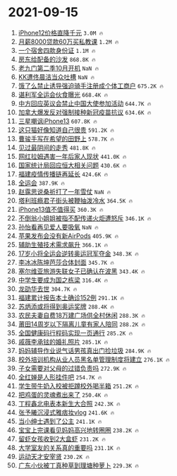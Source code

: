 # 2021-09-15

1. [iPhone12价格直降千元](https://s.weibo.com/weibo?q=%23iPhone12%E4%BB%B7%E6%A0%BC%E7%9B%B4%E9%99%8D%E5%8D%83%E5%85%83%23&Refer=top) `3.0M 🔥`
1. [月薪8000贷款60万买私教课](https://s.weibo.com/weibo?q=%23%E6%9C%88%E8%96%AA8000%E8%B4%B7%E6%AC%BE60%E4%B8%87%E4%B9%B0%E7%A7%81%E6%95%99%E8%AF%BE%23&Refer=top) `1.2M 🔥`
1. [一个宿舍四款身份证](https://s.weibo.com/weibo?q=%23%E4%B8%80%E4%B8%AA%E5%AE%BF%E8%88%8D%E5%9B%9B%E6%AC%BE%E8%BA%AB%E4%BB%BD%E8%AF%81%23&Refer=top) `1.1M 🔥`
1. [房东给配备的沙发](https://s.weibo.com/weibo?q=%23%E6%88%BF%E4%B8%9C%E7%BB%99%E9%85%8D%E5%A4%87%E7%9A%84%E6%B2%99%E5%8F%91%23&Refer=top) `868.8K 🔥`
1. [老九门第二季10月开机](https://s.weibo.com/weibo?q=%23%E8%80%81%E4%B9%9D%E9%97%A8%E7%AC%AC%E4%BA%8C%E5%AD%A310%E6%9C%88%E5%BC%80%E6%9C%BA%23&Refer=top) `NaN 🔥`
1. [KK遭佟晨洁当众吐槽](https://s.weibo.com/weibo?q=%23KK%E9%81%AD%E4%BD%9F%E6%99%A8%E6%B4%81%E5%BD%93%E4%BC%97%E5%90%90%E6%A7%BD%23&Refer=top) `NaN 🔥`
1. [饿了么禁止诱导强迫骑手注册成个体工商户](https://s.weibo.com/weibo?q=%23%E9%A5%BF%E4%BA%86%E4%B9%88%E7%A6%81%E6%AD%A2%E8%AF%B1%E5%AF%BC%E5%BC%BA%E8%BF%AB%E9%AA%91%E6%89%8B%E6%B3%A8%E5%86%8C%E6%88%90%E4%B8%AA%E4%BD%93%E5%B7%A5%E5%95%86%E6%88%B7%23&Refer=top) `675.2K 🔥`
1. [谌利军全运会伙食曝光](https://s.weibo.com/weibo?q=%23%E8%B0%8C%E5%88%A9%E5%86%9B%E5%85%A8%E8%BF%90%E4%BC%9A%E4%BC%99%E9%A3%9F%E6%9B%9D%E5%85%89%23&Refer=top) `668.4K 🔥`
1. [中方回应英议会禁止中国大使参加活动](https://s.weibo.com/weibo?q=%23%E4%B8%AD%E6%96%B9%E5%9B%9E%E5%BA%94%E8%8B%B1%E8%AE%AE%E4%BC%9A%E7%A6%81%E6%AD%A2%E4%B8%AD%E5%9B%BD%E5%A4%A7%E4%BD%BF%E5%8F%82%E5%8A%A0%E6%B4%BB%E5%8A%A8%23&Refer=top) `644.7K 🔥`
1. [加拿大爆发反对强制接种新冠疫苗抗议](https://s.weibo.com/weibo?q=%23%E5%8A%A0%E6%8B%BF%E5%A4%A7%E7%88%86%E5%8F%91%E5%8F%8D%E5%AF%B9%E5%BC%BA%E5%88%B6%E6%8E%A5%E7%A7%8D%E6%96%B0%E5%86%A0%E7%96%AB%E8%8B%97%E6%8A%97%E8%AE%AE%23&Refer=top) `634.6K 🔥`
1. [三星嘲讽iPhone13](https://s.weibo.com/weibo?q=%23%E4%B8%89%E6%98%9F%E5%98%B2%E8%AE%BDiPhone13%23&Refer=top) `607.8K 🔥`
1. [这只猫好像知道自己很贵](https://s.weibo.com/weibo?q=%23%E8%BF%99%E5%8F%AA%E7%8C%AB%E5%A5%BD%E5%83%8F%E7%9F%A5%E9%81%93%E8%87%AA%E5%B7%B1%E5%BE%88%E8%B4%B5%23&Refer=top) `591.2K 🔥`
1. [曹骏手写在希望的田野上](https://s.weibo.com/weibo?q=%23%E6%9B%B9%E9%AA%8F%E6%89%8B%E5%86%99%E5%9C%A8%E5%B8%8C%E6%9C%9B%E7%9A%84%E7%94%B0%E9%87%8E%E4%B8%8A%23&Refer=top) `578.7K 🔥`
1. [见过最阴间的走秀](https://s.weibo.com/weibo?q=%23%E8%A7%81%E8%BF%87%E6%9C%80%E9%98%B4%E9%97%B4%E7%9A%84%E8%B5%B0%E7%A7%80%23&Refer=top) `481.8K 🔥`
1. [网红拉姆遇害一年后家人现状](https://s.weibo.com/weibo?q=%23%E7%BD%91%E7%BA%A2%E6%8B%89%E5%A7%86%E9%81%87%E5%AE%B3%E4%B8%80%E5%B9%B4%E5%90%8E%E5%AE%B6%E4%BA%BA%E7%8E%B0%E7%8A%B6%23&Refer=top) `441.0K 🔥`
1. [国家统计局回应恒大相关问题](https://s.weibo.com/weibo?q=%23%E5%9B%BD%E5%AE%B6%E7%BB%9F%E8%AE%A1%E5%B1%80%E5%9B%9E%E5%BA%94%E6%81%92%E5%A4%A7%E7%9B%B8%E5%85%B3%E9%97%AE%E9%A2%98%23&Refer=top) `430.6K 🔥`
1. [福建疫情传播链再延长](https://s.weibo.com/weibo?q=%23%E7%A6%8F%E5%BB%BA%E7%96%AB%E6%83%85%E4%BC%A0%E6%92%AD%E9%93%BE%E5%86%8D%E5%BB%B6%E9%95%BF%23&Refer=top) `424.6K 🔥`
1. [全运会](https://s.weibo.com/weibo?q=%E5%85%A8%E8%BF%90%E4%BC%9A&Refer=top) `387.9K 🔥`
1. [赵露思说桑祈打了一年雪仗](https://s.weibo.com/weibo?q=%23%E8%B5%B5%E9%9C%B2%E6%80%9D%E8%AF%B4%E6%A1%91%E7%A5%88%E6%89%93%E4%BA%86%E4%B8%80%E5%B9%B4%E9%9B%AA%E4%BB%97%23&Refer=top) `NaN 🔥`
1. [塔利班瘾君子街头被鞭抽泼冷水](https://s.weibo.com/weibo?q=%23%E5%A1%94%E5%88%A9%E7%8F%AD%E7%98%BE%E5%90%9B%E5%AD%90%E8%A1%97%E5%A4%B4%E8%A2%AB%E9%9E%AD%E6%8A%BD%E6%B3%BC%E5%86%B7%E6%B0%B4%23&Refer=top) `364.5K 🔥`
1. [iPhone13值不值得买](https://s.weibo.com/weibo?q=%23iPhone13%E5%80%BC%E4%B8%8D%E5%80%BC%E5%BE%97%E4%B9%B0%23&Refer=top) `360.3K 🔥`
1. [不倒翁小姐姐被指不配传递火炬遭怒斥](https://s.weibo.com/weibo?q=%23%E4%B8%8D%E5%80%92%E7%BF%81%E5%B0%8F%E5%A7%90%E5%A7%90%E8%A2%AB%E6%8C%87%E4%B8%8D%E9%85%8D%E4%BC%A0%E9%80%92%E7%81%AB%E7%82%AC%E9%81%AD%E6%80%92%E6%96%A5%23&Refer=top) `346.1K 🔥`
1. [孙怡看再见爱人要吸氧](https://s.weibo.com/weibo?q=%23%E5%AD%99%E6%80%A1%E7%9C%8B%E5%86%8D%E8%A7%81%E7%88%B1%E4%BA%BA%E8%A6%81%E5%90%B8%E6%B0%A7%23&Refer=top) `NaN 🔥`
1. [苹果发布会没有新AirPods](https://s.weibo.com/weibo?q=%23%E8%8B%B9%E6%9E%9C%E5%8F%91%E5%B8%83%E4%BC%9A%E6%B2%A1%E6%9C%89%E6%96%B0AirPods%23&Refer=top) `405.9K 🔥`
1. [辅助生殖技术需求飙升](https://s.weibo.com/weibo?q=%23%E8%BE%85%E5%8A%A9%E7%94%9F%E6%AE%96%E6%8A%80%E6%9C%AF%E9%9C%80%E6%B1%82%E9%A3%99%E5%8D%87%23&Refer=top) `366.1K 🔥`
1. [17岁小将全运会逆转奥运冠军夺金](https://s.weibo.com/weibo?q=%2317%E5%B2%81%E5%B0%8F%E5%B0%86%E5%85%A8%E8%BF%90%E4%BC%9A%E9%80%86%E8%BD%AC%E5%A5%A5%E8%BF%90%E5%86%A0%E5%86%9B%E5%A4%BA%E9%87%91%23&Refer=top) `348.3K 🔥`
1. [李冰冰陈坤芭莎合体封面](https://s.weibo.com/weibo?q=%E6%9D%8E%E5%86%B0%E5%86%B0%E9%99%88%E5%9D%A4%E8%8A%AD%E8%8E%8E%E5%90%88%E4%BD%93%E5%B0%81%E9%9D%A2&Refer=top) `345.7K 🔥`
1. [塞尔维亚旅游失联女子已确认在波黑](https://s.weibo.com/weibo?q=%E5%A1%9E%E5%B0%94%E7%BB%B4%E4%BA%9A%E6%97%85%E6%B8%B8%E5%A4%B1%E8%81%94%E5%A5%B3%E5%AD%90%E5%B7%B2%E7%A1%AE%E8%AE%A4%E5%9C%A8%E6%B3%A2%E9%BB%91&Refer=top) `343.4K 🔥`
1. [中学生要成为国之栋梁](https://s.weibo.com/weibo?q=%23%E4%B8%AD%E5%AD%A6%E7%94%9F%E8%A6%81%E6%88%90%E4%B8%BA%E5%9B%BD%E4%B9%8B%E6%A0%8B%E6%A2%81%23&Refer=top) `316.4K 🔥`
1. [龙劭华去世](https://s.weibo.com/weibo?q=%E9%BE%99%E5%8A%AD%E5%8D%8E%E5%8E%BB%E4%B8%96&Refer=top) `304.7K 🔥`
1. [福建累计报告本土确诊152例](https://s.weibo.com/weibo?q=%23%E7%A6%8F%E5%BB%BA%E7%B4%AF%E8%AE%A1%E6%8A%A5%E5%91%8A%E6%9C%AC%E5%9C%9F%E7%A1%AE%E8%AF%8A152%E4%BE%8B%23&Refer=top) `291.1K 🔥`
1. [苏炳添或将得到奥运奖牌](https://s.weibo.com/weibo?q=%23%E8%8B%8F%E7%82%B3%E6%B7%BB%E6%88%96%E5%B0%86%E5%BE%97%E5%88%B0%E5%A5%A5%E8%BF%90%E5%A5%96%E7%89%8C%23&Refer=top) `288.4K 🔥`
1. [农民夫妻自费18万建广场供全村休闲](https://s.weibo.com/weibo?q=%23%E5%86%9C%E6%B0%91%E5%A4%AB%E5%A6%BB%E8%87%AA%E8%B4%B918%E4%B8%87%E5%BB%BA%E5%B9%BF%E5%9C%BA%E4%BE%9B%E5%85%A8%E6%9D%91%E4%BC%91%E9%97%B2%23&Refer=top) `288.3K 🔥`
1. [莆田14周岁以下隔离儿童有家人陪同](https://s.weibo.com/weibo?q=%23%E8%8E%86%E7%94%B014%E5%91%A8%E5%B2%81%E4%BB%A5%E4%B8%8B%E9%9A%94%E7%A6%BB%E5%84%BF%E7%AB%A5%E6%9C%89%E5%AE%B6%E4%BA%BA%E9%99%AA%E5%90%8C%23&Refer=top) `288.2K 🔥`
1. [全国健康码行程码实现一页通行](https://s.weibo.com/weibo?q=%23%E5%85%A8%E5%9B%BD%E5%81%A5%E5%BA%B7%E7%A0%81%E8%A1%8C%E7%A8%8B%E7%A0%81%E5%AE%9E%E7%8E%B0%E4%B8%80%E9%A1%B5%E9%80%9A%E8%A1%8C%23&Refer=top) `285.2K 🔥`
1. [戚薇李承铉的婚礼照片](https://s.weibo.com/weibo?q=%23%E6%88%9A%E8%96%87%E6%9D%8E%E6%89%BF%E9%93%89%E7%9A%84%E5%A9%9A%E7%A4%BC%E7%85%A7%E7%89%87%23&Refer=top) `285.1K 🔥`
1. [妈妈辅导作业说气话男孩真出门捡垃圾](https://s.weibo.com/weibo?q=%23%E5%A6%88%E5%A6%88%E8%BE%85%E5%AF%BC%E4%BD%9C%E4%B8%9A%E8%AF%B4%E6%B0%94%E8%AF%9D%E7%94%B7%E5%AD%A9%E7%9C%9F%E5%87%BA%E9%97%A8%E6%8D%A1%E5%9E%83%E5%9C%BE%23&Refer=top) `284.9K 🔥`
1. [校外培训机构从业人员黑名单管理制度将建立](https://s.weibo.com/weibo?q=%23%E6%A0%A1%E5%A4%96%E5%9F%B9%E8%AE%AD%E6%9C%BA%E6%9E%84%E4%BB%8E%E4%B8%9A%E4%BA%BA%E5%91%98%E9%BB%91%E5%90%8D%E5%8D%95%E7%AE%A1%E7%90%86%E5%88%B6%E5%BA%A6%E5%B0%86%E5%BB%BA%E7%AB%8B%23&Refer=top) `276.1K 🔥`
1. [子女需要对父母的过错负责吗](https://s.weibo.com/weibo?q=%23%E5%AD%90%E5%A5%B3%E9%9C%80%E8%A6%81%E5%AF%B9%E7%88%B6%E6%AF%8D%E7%9A%84%E8%BF%87%E9%94%99%E8%B4%9F%E8%B4%A3%E5%90%97%23&Refer=top) `272.9K 🔥`
1. [全红婵是人形挂件吧](https://s.weibo.com/weibo?q=%23%E5%85%A8%E7%BA%A2%E5%A9%B5%E6%98%AF%E4%BA%BA%E5%BD%A2%E6%8C%82%E4%BB%B6%E5%90%A7%23&Refer=top) `254.7K 🔥`
1. [学生带牛奶入校被拒蹲校外喝半箱](https://s.weibo.com/weibo?q=%23%E5%AD%A6%E7%94%9F%E5%B8%A6%E7%89%9B%E5%A5%B6%E5%85%A5%E6%A0%A1%E8%A2%AB%E6%8B%92%E8%B9%B2%E6%A0%A1%E5%A4%96%E5%96%9D%E5%8D%8A%E7%AE%B1%23&Refer=top) `251.2K 🔥`
1. [把鸡蛋的灵魂煮出来了](https://s.weibo.com/weibo?q=%23%E6%8A%8A%E9%B8%A1%E8%9B%8B%E7%9A%84%E7%81%B5%E9%AD%82%E7%85%AE%E5%87%BA%E6%9D%A5%E4%BA%86%23&Refer=top) `250.4K 🔥`
1. [丁程鑫北电表本新生大合照](https://s.weibo.com/weibo?q=%23%E4%B8%81%E7%A8%8B%E9%91%AB%E5%8C%97%E7%94%B5%E8%A1%A8%E6%9C%AC%E6%96%B0%E7%94%9F%E5%A4%A7%E5%90%88%E7%85%A7%23&Refer=top) `242.3K 🔥`
1. [张予曦沉浸式雅痞妆vlog](https://s.weibo.com/weibo?q=%23%E5%BC%A0%E4%BA%88%E6%9B%A6%E6%B2%89%E6%B5%B8%E5%BC%8F%E9%9B%85%E7%97%9E%E5%A6%86vlog%23&Refer=top) `241.6K 🔥`
1. [当小绅士遇到了公主](https://s.weibo.com/weibo?q=%23%E5%BD%93%E5%B0%8F%E7%BB%85%E5%A3%AB%E9%81%87%E5%88%B0%E4%BA%86%E5%85%AC%E4%B8%BB%23&Refer=top) `241.1K 🔥`
1. [宝宝上完课看见妈妈高兴地转圈圈](https://s.weibo.com/weibo?q=%23%E5%AE%9D%E5%AE%9D%E4%B8%8A%E5%AE%8C%E8%AF%BE%E7%9C%8B%E8%A7%81%E5%A6%88%E5%A6%88%E9%AB%98%E5%85%B4%E5%9C%B0%E8%BD%AC%E5%9C%88%E5%9C%88%23&Refer=top) `238.2K 🔥`
1. [留虾女孩收到2大盒虾](https://s.weibo.com/weibo?q=%23%E7%95%99%E8%99%BE%E5%A5%B3%E5%AD%A9%E6%94%B6%E5%88%B02%E5%A4%A7%E7%9B%92%E8%99%BE%23&Refer=top) `231.2K 🔥`
1. [大学室友的关系真的重要吗](https://s.weibo.com/weibo?q=%23%E5%A4%A7%E5%AD%A6%E5%AE%A4%E5%8F%8B%E7%9A%84%E5%85%B3%E7%B3%BB%E7%9C%9F%E7%9A%84%E9%87%8D%E8%A6%81%E5%90%97%23&Refer=top) `231.1K 🔥`
1. [运动天才安宰贤](https://s.weibo.com/weibo?q=%23%E8%BF%90%E5%8A%A8%E5%A4%A9%E6%89%8D%E5%AE%89%E5%AE%B0%E8%B4%A4%23&Refer=top) `230.2K 🔥`
1. [广东小伙被丁真种草到理塘种萝卜](https://s.weibo.com/weibo?q=%23%E5%B9%BF%E4%B8%9C%E5%B0%8F%E4%BC%99%E8%A2%AB%E4%B8%81%E7%9C%9F%E7%A7%8D%E8%8D%89%E5%88%B0%E7%90%86%E5%A1%98%E7%A7%8D%E8%90%9D%E5%8D%9C%23&Refer=top) `229.3K 🔥`
